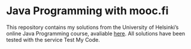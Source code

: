 # Java Programming with mooc.fi
This repository contains my solutions from the University of Helsinki’s online Java Programming course, avaliable [here](https://java-programming.mooc.fi/).
All solutions have been tested with the service Test My Code.
